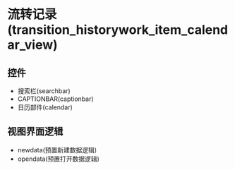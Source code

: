 # 流转记录(transition_historywork_item_calendar_view)  <!-- {docsify-ignore-all} -->






## 控件
  * 搜索栏(searchbar)
  * CAPTIONBAR(captionbar)
  * 日历部件(calendar)

## 视图界面逻辑
  * newdata(预置新建数据逻辑)
  * opendata(预置打开数据逻辑)


<script>
 const { createApp } = Vue
  createApp({
    data() {
      return {
        message: '!'
      }
    }
  }).use(ElementPlus).mount('#app')
</script>